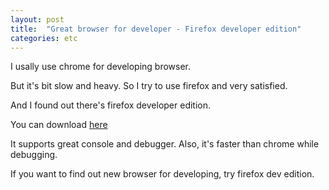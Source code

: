 ```yaml
---
layout: post 
title:  "Great browser for developer - Firefox developer edition"
categories: etc
---
```



I usally use chrome for developing browser.


But it's bit slow and heavy. So I try to use firefox and very satisfied.


And I found out there's firefox developer edition. 


You can download [here](https://www.mozilla.org/en/firefox/developer/)


It supports great console and debugger. Also, it's faster than chrome while debugging.


If you want to find out new browser for developing, try firefox dev edition.
